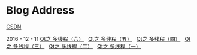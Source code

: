 # Blog Address

[CSDN](http://blog.csdn.net/feng1790291543)


2016 - 12 - 11
[Qt之 多线程（六）](https://github.com/Peakchen/My-Blog/issues/6)  
[Qt之 多线程（五）](https://github.com/Peakchen/My-Blog/issues/5)  
[Qt之 多线程（四）](https://github.com/Peakchen/My-Blog/issues/4)  
[Qt之 多线程（三）](https://github.com/Peakchen/My-Blog/issues/3)  
[Qt之 多线程（二）](https://github.com/Peakchen/My-Blog/issues/2)  
[Qt之 多线程（一）](https://github.com/Peakchen/My-Blog/issues/1)  
